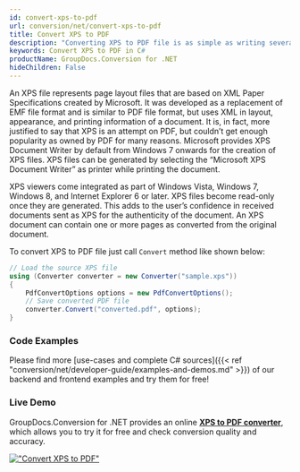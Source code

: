 ```yaml
---
id: convert-xps-to-pdf
url: conversion/net/convert-xps-to-pdf
title: Convert XPS to PDF
description: "Converting XPS to PDF file is as simple as writing several lines of C# code using GroupDocs.Conversion for .NET. Check this guide for XPS file description and complete code to perform XPS to PDF conversion."
keywords: Convert XPS to PDF in C#
productName: GroupDocs.Conversion for .NET
hideChildren: False
---
```


An XPS file represents page layout files that are based on XML Paper Specifications created by Microsoft. It was developed as a replacement of EMF file format and is similar to PDF file format, but uses XML in layout, appearance, and printing information of a document. It is, in fact, more justified to say that XPS is an attempt on PDF, but couldn’t get enough popularity as owned by PDF for many reasons. Microsoft provides XPS Document Writer by default from Windows 7 onwards for the creation of XPS files. XPS files can be generated by selecting the “Microsoft XPS Document Writer” as printer while printing the document.

XPS viewers come integrated as part of Windows Vista, Windows 7, Windows 8, and Internet Explorer 6 or later. XPS files become read-only once they are generated. This adds to the user’s confidence in received documents sent as XPS for the authenticity of the document. An XPS document can contain one or more pages as converted from the original document.

To convert XPS to PDF file just call `Convert` method like shown below:

```csharp
// Load the source XPS file
using (Converter converter = new Converter("sample.xps"))
{
    PdfConvertOptions options = new PdfConvertOptions();
    // Save converted PDF file
    converter.Convert("converted.pdf", options);
}
```

### Code Examples

Please find more [use-cases and complete C# sources]({{< ref "conversion/net/developer-guide/examples-and-demos.md" >}}) of our backend and frontend examples and try them for free!

### Live Demo

GroupDocs.Conversion for .NET provides an online [**XPS to PDF converter**](https://products.groupdocs.app/conversion/xps-to-pdf), which allows you to try it for free and check conversion quality and accuracy.

[!["Convert XPS to PDF"](conversion/net/images/convert-xps-to-pdf.png)](https://products.groupdocs.app/conversion/xps-to-pdf)